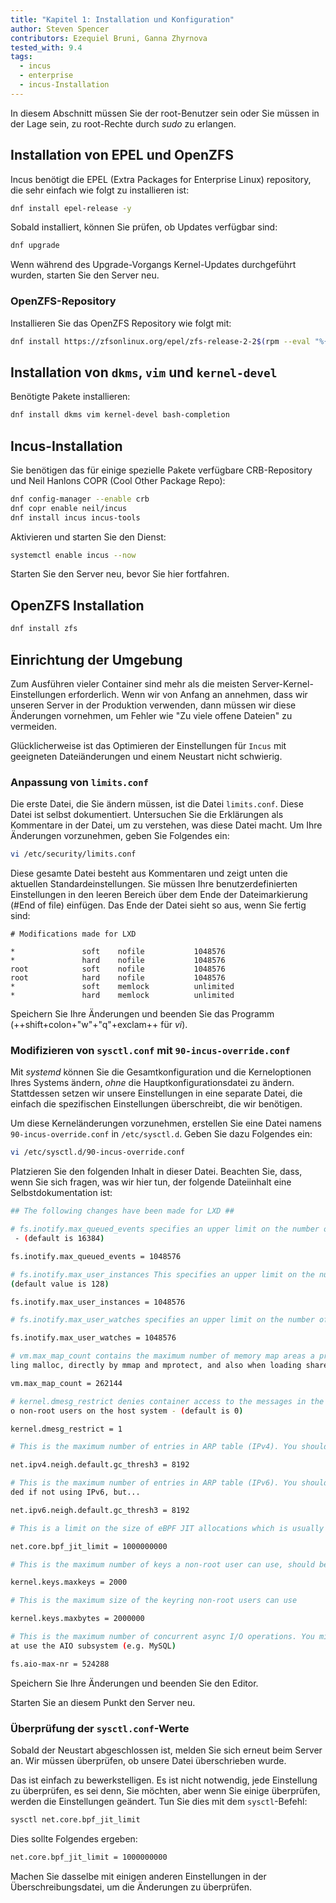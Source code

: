 ```yaml
---
title: "Kapitel 1: Installation und Konfiguration"
author: Steven Spencer
contributors: Ezequiel Bruni, Ganna Zhyrnova
tested_with: 9.4
tags:
  - incus
  - enterprise
  - incus-Installation
---
```


In diesem Abschnitt müssen Sie der root-Benutzer sein oder Sie müssen in der Lage sein, zu root-Rechte durch _sudo_ zu erlangen.

## Installation von EPEL und OpenZFS

Incus benötigt die EPEL (Extra Packages for Enterprise Linux) repository, die sehr einfach wie folgt zu installieren ist:

```bash
dnf install epel-release -y
```

Sobald installiert, können Sie prüfen, ob Updates verfügbar sind:

```bash
dnf upgrade
```

Wenn während des Upgrade-Vorgangs Kernel-Updates durchgeführt wurden, starten Sie den Server neu.

### OpenZFS-Repository

Installieren Sie das OpenZFS Repository wie folgt mit:

```bash
dnf install https://zfsonlinux.org/epel/zfs-release-2-2$(rpm --eval "%{dist}").noarch.rpm
```

## Installation von `dkms`, `vim` und `kernel-devel`

Benötigte Pakete installieren:

```bash
dnf install dkms vim kernel-devel bash-completion
```

## Incus-Installation

Sie benötigen das für einige spezielle Pakete verfügbare CRB-Repository und Neil Hanlons COPR (Cool Other Package Repo):

```bash
dnf config-manager --enable crb
dnf copr enable neil/incus
dnf install incus incus-tools
```

Aktivieren und starten Sie den Dienst:

```bash
systemctl enable incus --now
```

Starten Sie den Server neu, bevor Sie hier fortfahren.

## OpenZFS Installation

```bash
dnf install zfs
```

## Einrichtung der Umgebung

Zum Ausführen vieler Container sind mehr als die meisten Server-Kernel-Einstellungen erforderlich. Wenn wir von Anfang an annehmen, dass wir unseren Server in der Produktion verwenden, dann müssen wir diese Änderungen vornehmen, um Fehler wie "Zu viele offene Dateien" zu vermeiden.

Glücklicherweise ist das Optimieren der Einstellungen für `Incus` mit geeigneten Dateiänderungen und einem Neustart nicht schwierig.

### Anpassung von `limits.conf`

Die erste Datei, die Sie ändern müssen, ist die Datei `limits.conf`. Diese Datei ist selbst dokumentiert. Untersuchen Sie die Erklärungen als Kommentare in der Datei, um zu verstehen, was diese Datei macht. Um Ihre Änderungen vorzunehmen, geben Sie Folgendes ein:

```bash
vi /etc/security/limits.conf
```

Diese gesamte Datei besteht aus Kommentaren und zeigt unten die aktuellen Standardeinstellungen. Sie müssen Ihre benutzerdefinierten Einstellungen in den leeren Bereich über dem Ende der Dateimarkierung (#End of file) einfügen. Das Ende der Datei sieht so aus, wenn Sie fertig sind:

```text
# Modifications made for LXD

*               soft    nofile           1048576
*               hard    nofile           1048576
root            soft    nofile           1048576
root            hard    nofile           1048576
*               soft    memlock          unlimited
*               hard    memlock          unlimited
```

Speichern Sie Ihre Änderungen und beenden Sie das Programm (++shift+colon+"w"+"q"+exclam++ für _vi_).

### Modifizieren von `sysctl.conf` mit `90-incus-override.conf`

Mit _systemd_ können Sie die Gesamtkonfiguration und die Kerneloptionen Ihres Systems ändern, _ohne_ die Hauptkonfigurationsdatei zu ändern. Stattdessen setzen wir unsere Einstellungen in eine separate Datei, die einfach die spezifischen Einstellungen überschreibt, die wir benötigen.

Um diese Kerneländerungen vorzunehmen, erstellen Sie eine Datei namens `90-incus-override.conf` in `/etc/sysctl.d`. Geben Sie dazu Folgendes ein:

```bash
vi /etc/sysctl.d/90-incus-override.conf
```

Platzieren Sie den folgenden Inhalt in dieser Datei. Beachten Sie, dass, wenn Sie sich fragen, was wir hier tun, der folgende Dateiinhalt eine Selbstdokumentation ist:

```bash
## The following changes have been made for LXD ##

# fs.inotify.max_queued_events specifies an upper limit on the number of events that can be queued to the corresponding inotify instance
 - (default is 16384)

fs.inotify.max_queued_events = 1048576

# fs.inotify.max_user_instances This specifies an upper limit on the number of inotify instances that can be created per real user ID -
(default value is 128)

fs.inotify.max_user_instances = 1048576

# fs.inotify.max_user_watches specifies an upper limit on the number of watches that can be created per real user ID - (default is 8192)

fs.inotify.max_user_watches = 1048576

# vm.max_map_count contains the maximum number of memory map areas a process may have. Memory map areas are used as a side-effect of cal
ling malloc, directly by mmap and mprotect, and also when loading shared libraries - (default is 65530)

vm.max_map_count = 262144

# kernel.dmesg_restrict denies container access to the messages in the kernel ring buffer. Please note that this also will deny access t
o non-root users on the host system - (default is 0)

kernel.dmesg_restrict = 1

# This is the maximum number of entries in ARP table (IPv4). You should increase this if you create over 1024 containers.

net.ipv4.neigh.default.gc_thresh3 = 8192

# This is the maximum number of entries in ARP table (IPv6). You should increase this if you plan to create over 1024 containers.Not nee
ded if not using IPv6, but...

net.ipv6.neigh.default.gc_thresh3 = 8192

# This is a limit on the size of eBPF JIT allocations which is usually set to PAGE_SIZE * 40000. Set this to 1000000000 if you are running Rocky Linux 9.x

net.core.bpf_jit_limit = 1000000000

# This is the maximum number of keys a non-root user can use, should be higher than the number of containers

kernel.keys.maxkeys = 2000

# This is the maximum size of the keyring non-root users can use

kernel.keys.maxbytes = 2000000

# This is the maximum number of concurrent async I/O operations. You might need to increase it further if you have a lot of workloads th
at use the AIO subsystem (e.g. MySQL)

fs.aio-max-nr = 524288
```

Speichern Sie Ihre Änderungen und beenden Sie den Editor.

Starten Sie an diesem Punkt den Server neu.

### Überprüfung der `sysctl.conf`-Werte

Sobald der Neustart abgeschlossen ist, melden Sie sich erneut beim Server an. Wir müssen überprüfen, ob unsere Datei überschrieben wurde.

Das ist einfach zu bewerkstelligen. Es ist nicht notwendig, jede Einstellung zu überprüfen, es sei denn, Sie möchten, aber wenn Sie einige überprüfen, werden die Einstellungen geändert. Tun Sie dies mit dem `sysctl`-Befehl:

```bash
sysctl net.core.bpf_jit_limit
```

Dies sollte Folgendes ergeben:

```bash
net.core.bpf_jit_limit = 1000000000 
```

Machen Sie dasselbe mit einigen anderen Einstellungen in der Überschreibungsdatei, um die Änderungen zu überprüfen.
